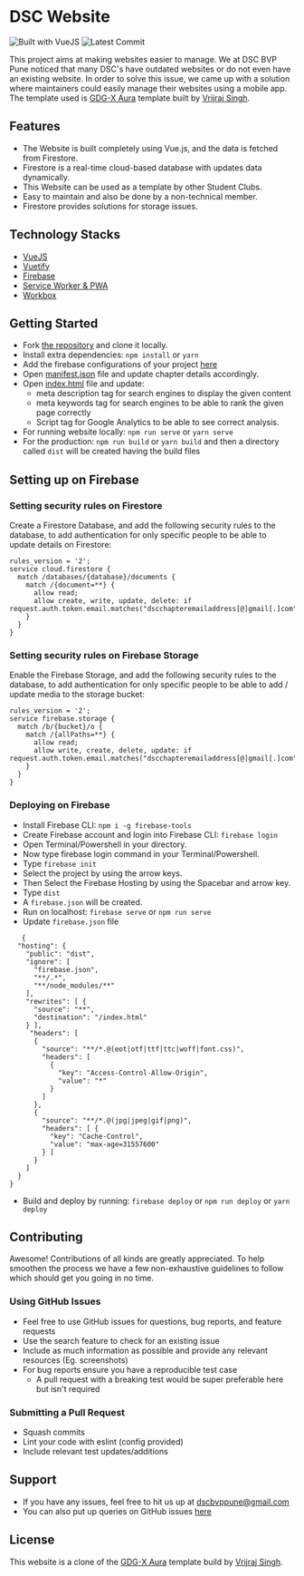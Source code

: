 # DSC Website
![Built with VueJS](https://img.shields.io/badge/vue-2.2.4-green.svg)
![Latest Commit](https://img.shields.io/github/last-commit/dscbvppune/dsc?style=plastic)

This project aims at making websites easier to manage. We at DSC BVP Pune noticed that many DSC's have outdated websites or do not even have an existing website. In order to solve this issue, we came up with a solution where maintainers could easily manage their websites using a mobile app. The template used is [GDG-X Aura](https://github.com/GDG-X/aura) template built by [Vrijraj Singh](https://vrijraj.xyz).

## Features
- The Website is built completely using Vue.js, and the data is fetched from Firestore.
- Firestore is a real-time cloud-based database with updates data dynamically.
- This Website can be used as a template by other Student Clubs.
- Easy to maintain and also be done by a non-technical member.
- Firestore provides solutions for storage issues.

## Technology Stacks
- [VueJS](https://vuejs.org/)
- [Vuetify](https://vuetifyjs.com/en/)
- [Firebase](https://firebase.google.com/)
- [Service Worker & PWA](https://www.npmjs.com/package/vue-pwa)
- [Workbox](https://developers.google.com/web/tools/workbox)

## Getting Started
- Fork [the repository](https://github.com/dscbvppune/website/) and clone it locally.
- Install extra dependencies: ```npm install``` or ```yarn```
- Add the firebase configurations of your project [here](https://github.com/dscbvppune/website/blob/master/src/components/firebase.js)
- Open [manifest.json](https://github.com/dscbvppune/website/blob/master/public/manifest.json) file and update chapter details accordingly.
- Open [index.html](https://github.com/dscbvppune/website/blob/master/public/index.html) file and update:
  - meta description tag for search engines to display the given content
  - meta keywords tag for search engines to be able to rank the given page correctly
  - Script tag for Google Analytics to be able to see correct analysis.
- For running website locally: ```npm run serve``` or ```yarn serve```
- For the production: ```npm run build``` or ```yarn build``` and then a directory called ```dist``` will be created having the build files

## Setting up on Firebase

### Setting security rules on Firestore
Create a Firestore Database, and add the following security rules to the database, to add authentication for only specific people to be able to update details on Firestore:
```
rules_version = '2';
service cloud.firestore {
  match /databases/{database}/documents {
    match /{document=**} {
      allow read;
      allow create, write, update, delete: if request.auth.token.email.matches("dscchapteremailaddress[@]gmail[.]com");
    }
  }
}
```

### Setting security rules on Firebase Storage
Enable the Firebase Storage, and add the following security rules to the database, to add authentication for only specific people to be able to add / update media to the storage bucket:
```
rules_version = '2';
service firebase.storage {
  match /b/{bucket}/o {
    match /{allPaths=**} {
      allow read;
      allow write, create, delete, update: if request.auth.token.email.matches("dscchapteremailaddress[@]gmail[.]com");
    }
  }
}
```

### Deploying on Firebase
- Install Firebase CLI: ```npm i -g firebase-tools```
- Create Firebase account and login into Firebase CLI: ```firebase login```
- Open Terminal/Powershell in your directory.
- Now type firebase login command in your Terminal/Powershell.
- Type ```firebase init```
- Select the project by using the arrow keys.
- Then Select the Firebase Hosting by using the Spacebar and arrow key.
- Type ```dist```
- A ```firebase.json``` will be created.
- Run on localhost: ```firebase serve``` or ```npm run serve```
- Update ```firebase.json``` file
```
   {
  "hosting": {
    "public": "dist",
    "ignore": [
      "firebase.json",
      "**/.*",
      "**/node_modules/**"
    ],
    "rewrites": [ {
      "source": "**",
      "destination": "/index.html"
    } ],
     "headers": [ 
      {
        "source": "**/*.@(eot|otf|ttf|ttc|woff|font.css)",
        "headers": [ 
          {
            "key": "Access-Control-Allow-Origin",
            "value": "*"
          } 
        ]
      }, 
      {
        "source": "**/*.@(jpg|jpeg|gif|png)",
        "headers": [ {
          "key": "Cache-Control",
          "value": "max-age=31557600"
        } ]
      }
    ]
  }
}
```
- Build and deploy by running: ```firebase deploy``` or ```npm run deploy``` or ```yarn deploy```

## Contributing
Awesome! Contributions of all kinds are greatly appreciated. To help smoothen the process we have a few non-exhaustive guidelines to follow which should get you going in no time.

### Using GitHub Issues
- Feel free to use GitHub issues for questions, bug reports, and feature requests
- Use the search feature to check for an existing issue
- Include as much information as possible and provide any relevant resources (Eg. screenshots)
- For bug reports ensure you have a reproducible test case
  - A pull request with a breaking test would be super preferable here but isn't required

### Submitting a Pull Request
- Squash commits
- Lint your code with eslint (config provided)
- Include relevant test updates/additions

## Support
- If you have any issues, feel free to hit us up at [dscbvppune@gmail.com](mailto:dscbvppune@gmail.com)
- You can also put up queries on GitHub issues [here](https://github.com/dscbvppune/dsc/issues)

## License
This website is a clone of the [GDG-X Aura](https://github.com/GDG-X/aura) template build by [Vrijraj Singh](https://vrijraj.xyz).
